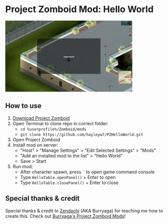 # Project Zomboid Mod: Hello World

<img src="./screenshot.png" alt="Hello World Panel" width="400"/>

## How to use

1. [Download Project Zomboid](https://store.steampowered.com/app/108600/Project_Zomboid/)
2. Open Terminal to clone repo in correct folder:
    * ```cd %userprofile%/Zomboid/mods```
    * ```git clone https://github.com/hayleyw7/PZHelloWorld.git```
3. Open Project Zomboid
4. Install mod on server: 
    * "Host" > "Manage Settings" > "Edit Selected Settings" > "Mods"
    * "Add an installed mod to the list" > "Hello World"
    * Save > Start
5. Run mod:
    * After character spawn, press ``` ` ``` to open game command console
    * Type `HelloTable.openPanel()` + Enter to open
    * Type `HelloTable.closePanel()` + Enter to close

## Special thanks & credit

Special thanks & credit to [Zendachi](https://github.com/zendachi) (AKA Burryaga) for teaching me how to create this. Check out [Burryaga's Project Zomboid Mods](https://steamcommunity.com/id/zendachi/myworkshopfiles/?appid=108600)!
